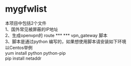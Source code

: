 # mygfwlist
本项目中包括2个文件<br>
1、国外常见被屏蔽的IP地址<br>
2、生成openvpn的 route *** *** vpn_gateway  脚本<br>
3、脚本是通过python 编写的，如果想使用脚本请安装如下环境<br>
以Centos举例<br>
yum install python python-pip<br>
pip install netaddr<br>
